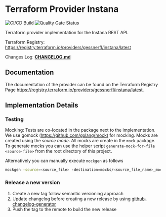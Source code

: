 # Terraform Provider Instana

![CI/CD Build](https://github.com/gessnerfl/terraform-provider-instana/workflows/CICD/badge.svg)
[![Quality Gate Status](https://sonarcloud.io/api/project_badges/measure?project=de.gessnerfl.terraform-provider-instana&metric=alert_status)](https://sonarcloud.io/dashboard?id=de.gessnerfl.terraform-provider-instana)

Terraform provider implementation for the Instana REST API.

Terraform Registry: <https://registry.terraform.io/providers/gessnerfl/instana/latest>

Changes Log: **[CHANGELOG.md](https://github.com/gessnerfl/terraform-provider-instana/blob/master/CHANGELOG.md)**

## Documentation

The documentation of the provider can be found on the Terraform Registry Page <https://registry.terraform.io/providers/gessnerfl/instana/latest>.

## Implementation Details

### Testing

 Mocking:
 Tests are co-located in the package next to the implementation. We use gomock (<https://github.com/golang/mock)> for mocking. Mocks are 
 created using the *source mode*. All mocks are create in the `mock` package. To generate mocks you can use the helper script 
 `generate-mock-for-file <source-file>` from the root directory of this project.

 Alternatively you can manually execute `mockgen` as follows

```bash
mockgen -source=<source_file> -destination=mocks/<source_file_name>_mocks.go -package=mocks
```

### Release a new version

1. Create a new tag follow semantic versioning approach
2. Update changelog before creating a new release by using [github-changelog-generator](https://github.com/github-changelog-generator/github-changelog-generator)
3. Push the tag to the remote to build the new release
